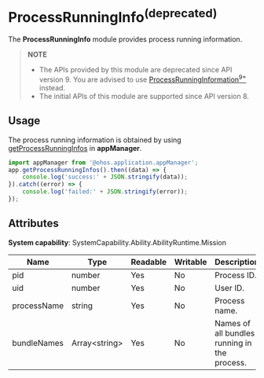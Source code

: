 # ProcessRunningInfo<sup>(deprecated)</sup>

The **ProcessRunningInfo** module provides process running information.

> **NOTE**
> - The APIs provided by this module are deprecated since API version 9. You are advised to use [ProcessRunningInformation<sup>9+</sup>](js-apis-processrunninginformation.md) instead.
> - The initial APIs of this module are supported since API version 8.

## Usage

The process running information is obtained by using [getProcessRunningInfos](js-apis-appmanager.md#appmanagergetprocessrunninginfosdeprecated) in **appManager**.

```js
import appManager from '@ohos.application.appManager';
app.getProcessRunningInfos().then((data) => {
    console.log('success:' + JSON.stringify(data));
}).catch((error) => {
    console.log('failed:' + JSON.stringify(error));
});
```

## Attributes

**System capability**: SystemCapability.Ability.AbilityRuntime.Mission

| Name| Type| Readable| Writable| Description| 
| -------- | -------- | -------- | -------- | -------- |
| pid | number | Yes| No| Process ID.| 
| uid | number | Yes| No| User ID.| 
| processName | string | Yes| No| Process name.| 
| bundleNames | Array&lt;string&gt; | Yes| No| Names of all bundles running in the process.| 
